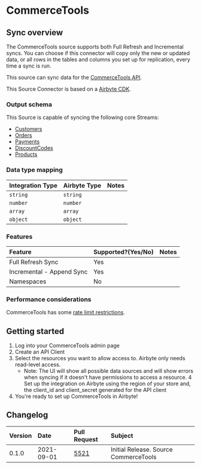 # CommerceTools

## Sync overview

The CommerceTools source supports both Full Refresh and Incremental syncs. You can choose if this connector will copy only the new or updated data, or all rows in the tables and columns you set up for replication, every time a sync is run.

This source can sync data for the [CommerceTools API](https://docs.commercetools.com/api/).

This Source Connector is based on a [Airbyte CDK](https://docs.airbyte.io/connector-development/cdk-python).

### Output schema

This Source is capable of syncing the following core Streams:

* [Customers](https://docs.commercetools.com/api/projects/customers)
* [Orders](https://docs.commercetools.com/api/projects/orders)
* [Payments](https://docs.commercetools.com/api/projects/payments)
* [DiscountCodes](https://docs.commercetools.com/api/projects/discountCodes)
* [Products](https://docs.commercetools.com/api/projects/products)


### Data type mapping

| Integration Type | Airbyte Type | Notes |
| :--- | :--- | :--- |
| `string` | `string` |  |
| `number` | `number` |  |
| `array` | `array` |  |
| `object` | `object` |  |

### Features

| Feature | Supported?\(Yes/No\) | Notes |
| :--- | :--- | :--- |
| Full Refresh Sync | Yes |  |
| Incremental - Append Sync | Yes |  |
| Namespaces | No |  |

### Performance considerations

CommerceTools has some [rate limit restrictions](https://docs.commercetools.com/api/limits).

## Getting started

1. Log into your CommerceTools admin page
2. Create an API Client
3. Select the resources you want to allow access to. Airbyte only needs read-level access.
    * Note: The UI will show all possible data sources and will show errors when syncing if it doesn't have permissions to access a resource.
4  Set up the integration on Airbyte using the region of your store and, the client_id and client_secret generated for the API client
5. You're ready to set up CommerceTools in Airbyte!


## Changelog

| Version | Date       | Pull Request | Subject |
| :------ | :--------  | :-----       | :------ |
| 0.1.0  | 2021-09-01 | [5521](https://github.com/airbytehq/airbyte/pull/5521) | Initial Release. Source CommerceTools |
